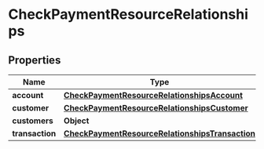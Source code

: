 

# CheckPaymentResourceRelationships


## Properties

| Name | Type | Description | Notes |
|------------ | ------------- | ------------- | -------------|
|**account** | [**CheckPaymentResourceRelationshipsAccount**](CheckPaymentResourceRelationshipsAccount.md) |  |  |
|**customer** | [**CheckPaymentResourceRelationshipsCustomer**](CheckPaymentResourceRelationshipsCustomer.md) |  |  [optional] |
|**customers** | **Object** |  |  [optional] |
|**transaction** | [**CheckPaymentResourceRelationshipsTransaction**](CheckPaymentResourceRelationshipsTransaction.md) |  |  [optional] |



